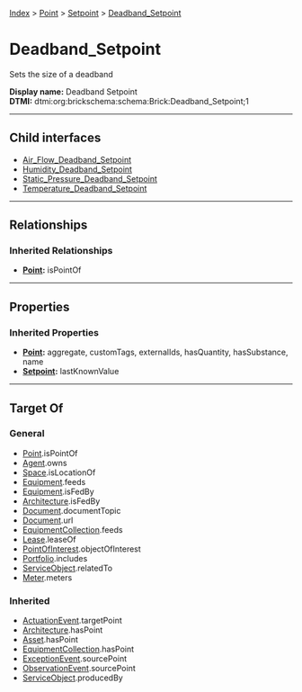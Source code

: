 [Index](../../../index.md) > [Point](../../Point.md) > [Setpoint](../Setpoint.md) > [Deadband_Setpoint](#)
# Deadband_Setpoint

Sets the size of a deadband


**Display name:** Deadband Setpoint<br />
**DTMI:** dtmi:org:brickschema:schema:Brick:Deadband_Setpoint;1

---

## Child interfaces
* [Air_Flow_Deadband_Setpoint](../Flow-/Air-/Air_Flow_Deadband_Setpoint/Air_Flow_Deadband_Setpoint.md)
* [Humidity_Deadband_Setpoint](Humidity-.md)
* [Static_Pressure_Deadband_Setpoint](../Pressure-/Static-/Static_Pressure_Deadband_Setpoint/Static_Pressure_Deadband_Setpoint.md)
* [Temperature_Deadband_Setpoint](../Temperature-/Temperature_Deadband_Setpoint/Temperature_Deadband_Setpoint.md)

---

## Relationships

### Inherited Relationships
* **[Point](../../Point.md):** isPointOf

---

## Properties

### Inherited Properties
* **[Point](../../Point.md):** aggregate, customTags, externalIds, hasQuantity, hasSubstance, name
* **[Setpoint](../Setpoint.md):** lastKnownValue

---

## Target Of
### General
* [Point](../../Point.md).isPointOf
* [Agent](../../../Agent/Agent.md).owns
* [Space](../../../Space/Space.md).isLocationOf
* [Equipment](../../../Asset/Equipment/Equipment.md).feeds
* [Equipment](../../../Asset/Equipment/Equipment.md).isFedBy
* [Architecture](../../../Space/Architecture/Architecture.md).isFedBy
* [Document](../../../Information/Document/Document.md).documentTopic
* [Document](../../../Information/Document/Document.md).url
* [EquipmentCollection](../../../Collection/Equipment-.md).feeds
* [Lease](../../../Event/Lease.md).leaseOf
* [PointOfInterest](../../../Information/PointOfInterest.md).objectOfInterest
* [Portfolio](../../../Collection/Portfolio.md).includes
* [ServiceObject](../../../Information/ServiceObject/ServiceObject.md).relatedTo
* [Meter](../../../Asset/Equipment/Meter/Meter.md).meters
### Inherited
* [ActuationEvent](../../../Event/Point-/ActuationEvent.md).targetPoint
* [Architecture](../../../Space/Architecture/Architecture.md).hasPoint
* [Asset](../../../Asset/Asset.md).hasPoint
* [EquipmentCollection](../../../Collection/Equipment-.md).hasPoint
* [ExceptionEvent](../../../Event/Point-/ExceptionEvent.md).sourcePoint
* [ObservationEvent](../../../Event/Point-/ObservationEvent.md).sourcePoint
* [ServiceObject](../../../Information/ServiceObject/ServiceObject.md).producedBy
